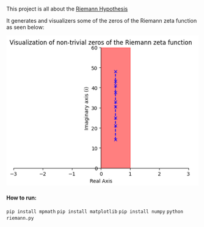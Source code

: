 This project is all about the [Riemann Hypothesis](https://en.wikipedia.org/wiki/Riemann_hypothesis)

It generates and visualizers some of the zeros of the Riemann zeta function as seen below:

![graph](zeros.png "zeros")

#### How to run:
`pip install mpmath`
`pip install matplotlib`
`pip install numpy`
`python riemann.py`

